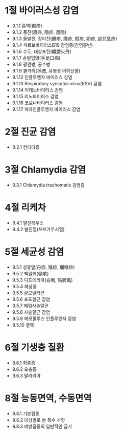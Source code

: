 # 1절 바이러스성 감염
- 9.1.1 홍역(痲疹)
- 9.1.2 풍진(風痧, 隱疹, 風隱)
- 9.1.3 돌발진, 장미진(嬭疹, 瘙疹, 假疹, 奶疹, 幼兒急疹)
- 9.1.4 파르보바이러스B19 감염증(감염홍반)
- 9.1.6 수두, 대상포진(纏腰火丹)
- 9.1.7 손발입병(手足口病)
- 9.1.8 광견병, 공수병
- 9.1.9 볼거리(莋腮, 유행성 이하선염)
- 9.1.12 인플루엔자 바이러스 감염
- 9.1.13 Respiratory syncytial virus(RSV) 감염
- 9.1.14 아데노바이러스 감염
- 9.1.15 리노바이러스 감염
- 9.1.16 코로나바이러스 감염
- 9.1.17 파라인플루엔자 바이러스 감염
# 2절 진균 감염
- 9.2.1 칸디다증
# 3절 Chlamydia 감염
- 9.3.1 Chlamydia trachomatis 감염증
# 4절 리케차
- 9.4.1 발진티푸스
- 9.4.2 발진열(쯔쯔가무시열)
# 5절 세균성 감염
- 9.5.1 성홍열(丹痧, 喉痧, 爛喉痧)
- 9.5.2 백일해(頓咳)
- 9.5.3 디프테리아(白喉, 馬脾風)
- 9.5.4 파상풍
- 9.5.5 살모넬라균
- 9.5.6 포도알균 감염
- 9.5.7 폐렴사슬알균
- 9.5.8 사슬알균 감염
- 9.5.9 헤모필루스 인플루엔자 감염
- 9.5.10 결핵
# 6절 기생충 질환
- 9.6.1 회충증
- 9.6.2 요충증
- 9.6.3 말라리아
# 8절 능동면역, 수동면역
- 9.8.1 기본접종
- 9.8.2 대상별로 본 특수 사항
- 9.8.3 예방접종의 일반적인 금기